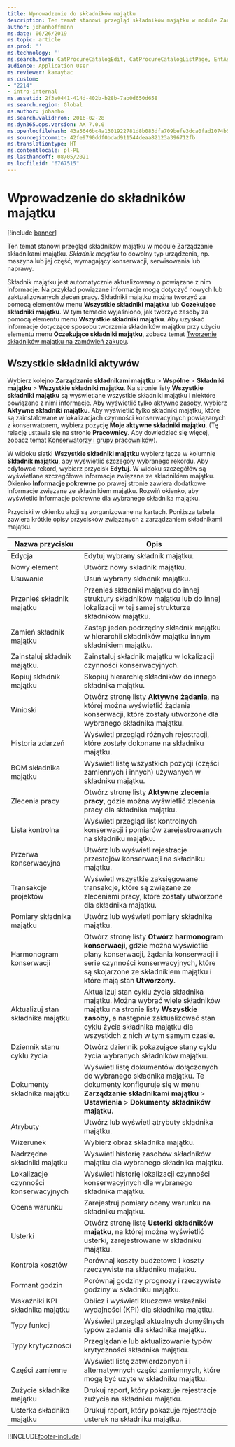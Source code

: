 ```yaml
---
title: Wprowadzenie do składników majątku
description: Ten temat stanowi przegląd składników majątku w module Zarządzanie składnikami majątku.
author: johanhoffmann
ms.date: 06/26/2019
ms.topic: article
ms.prod: ''
ms.technology: ''
ms.search.form: CatProcureCatalogEdit, CatProcureCatalogListPage, EntAssetTimeline, EntAssetObjectTableLookup, EntAssetObjectTableParent, EntAssetObjectOverview, EntAssetObjectImage, EntAssetObjectTable, EntAssetLifecycleStateLog, EntAssetObjectWorkOrderActive, EntAssetObjectAttribute
audience: Application User
ms.reviewer: kamaybac
ms.custom:
- "2214"
- intro-internal
ms.assetid: 2f3e0441-414d-402b-b28b-7ab0d650d658
ms.search.region: Global
ms.author: johanho
ms.search.validFrom: 2016-02-28
ms.dyn365.ops.version: AX 7.0.0
ms.openlocfilehash: 43a5646bc4a1301922781d8b083dfa709befe3dca0fad1074b5433c6e02f5c66
ms.sourcegitcommit: 42fe9790ddf0bdad911544deaa82123a396712fb
ms.translationtype: HT
ms.contentlocale: pl-PL
ms.lasthandoff: 08/05/2021
ms.locfileid: "6767515"
---
```

# <a name="introduction-to-assets"></a>Wprowadzenie do składników majątku

[!include [banner](../../includes/banner.md)]

 

Ten temat stanowi przegląd składników majątku w module Zarządzanie składnikami majątku. *Składnik majątku* to dowolny typ urządzenia, np. maszyna lub jej część, wymagający konserwacji, serwisowania lub naprawy.

Składnik majątku jest automatycznie aktualizowany o powiązane z nim informacje. Na przykład powiązane informacje mogą dotyczyć nowych lub zaktualizowanych zleceń pracy. Składniki majątku można tworzyć za pomocą elementów menu **Wszystkie składniki majątku** lub **Oczekujące składniki majątku**. W tym temacie wyjaśniono, jak tworzyć zasoby za pomocą elementu menu **Wszystkie składniki majątku**. Aby uzyskać informacje dotyczące sposobu tworzenia składników majątku przy użyciu elementu menu **Oczekujące składniki majątku**, zobacz temat [Tworzenie składników majątku na zamówień zakupu](../objects/create-objects-based-on-purchase-orders.md).

## <a name="all-assets"></a>Wszystkie składniki aktywów

Wybierz kolejno **Zarządzanie składnikami majątku** \> **Wspólne** \> **Składniki majątku** \> **Wszystkie składniki majątku**. Na stronie listy **Wszystkie składniki majątku** są wyświetlane wszystkie składniki majątku i niektóre powiązane z nimi informacje. Aby wyświetlić tylko aktywne zasoby, wybierz **Aktywne składniki majątku**. Aby wyświetlić tylko składniki majątku, które są zainstalowane w lokalizacjach czynności konserwacyjnych powiązanych z konserwatorem, wybierz pozycję **Moje aktywne składniki majątku**. (Tę relację ustawia się na stronie **Pracownicy**. Aby dowiedzieć się więcej, zobacz temat [Konserwatorzy i grupy pracowników](../setup-for-objects/workers-and-worker-groups.md)).

W widoku siatki **Wszystkie składniki majątku** wybierz łącze w kolumnie **Składnik majątku**, aby wyświetlić szczegóły wybranego rekordu. Aby edytować rekord, wybierz przycisk **Edytuj**. W widoku szczegółów są wyświetlane szczegółowe informacje związane ze składnikiem majątku. Okienko **Informacje pokrewne** po prawej stronie zawiera dodatkowe informacje związane ze składnikiem majątku. Rozwiń okienko, aby wyświetlić informacje pokrewne dla wybranego składnika majątku.

Przyciski w okienku akcji są zorganizowane na kartach. Poniższa tabela zawiera krótkie opisy przycisków związanych z zarządzaniem składnikami majątku.

| Nazwa przycisku          | Opis                                                                                                                                                       |
|----------------------|-------------------------------------------------------------------------------------------------------------------------------------------------------------------|
| Edycja                 | Edytuj wybrany składnik majątku.                                                                                                                                         |
| Nowy element                  | Utwórz nowy składnik majątku.                                                                                                                                                |
| Usuwanie               | Usuń wybrany składnik majątku.                                                                                                                                       |
| Przenieś składnik majątku           | Przenieś składniki majątku do innej struktury składników majątku lub do innej lokalizacji w tej samej strukturze składników majątku.                                                                                         |
| Zamień składnik majątku        | Zastąp jeden podrzędny składnik majątku w hierarchii składników majątku innym składnikiem majątku.                                                                                                  |
| Zainstaluj składnik majątku.        | Zainstaluj składnik majątku w lokalizacji czynności konserwacyjnych.                                                                                                                          |
| Kopiuj składnik majątku           | Skopiuj hierarchię składników do innego składnika majątku.                                                                                                                          |
| Wnioski             | Otwórz stronę listy **Aktywne żądania**, na której można wyświetlić żądania konserwacji, które zostały utworzone dla wybranego składnika majątku.                                                                         |
| Historia zdarzeń        | Wyświetl przegląd różnych rejestracji, które zostały dokonane na składniku majątku.                                                                                                         |
| BOM składnika majątku            | Wyświetl listę wszystkich pozycji (części zamiennych i innych) używanych w składniku majątku.                                                                                  |
| Zlecenia pracy          | Otwórz stronę listy **Aktywne zlecenia pracy**, gdzie można wyświetlić zlecenia pracy dla składnika majątku.                                                                                        |
| Lista kontrolna            | Wyświetl przegląd list kontrolnych konserwacji i pomiarów zarejestrowanych na składniku majątku.                                                                                                 |
| Przerwa konserwacyjna | Utwórz lub wyświetl rejestracje przestojów konserwacji na składniku majątku.                                                                                                       |
| Transakcje projektów | Wyświetl wszystkie zaksięgowane transakcje, które są związane ze zleceniami pracy, które zostały utworzone dla składnika majątku.                                                                                       |
| Pomiary składnika majątku       | Utwórz lub wyświetl pomiary składnika majątku.                                                                                                               |
| Harmonogram konserwacji | Otwórz stronę listy **Otwórz harmonogram konserwacji**, gdzie można wyświetlić plany konserwacji, żądania konserwacji i serie czynności konserwacyjnych, które są skojarzone ze składnikiem majątku i które mają stan **Utworzony**. |
| Aktualizuj stan składnika majątku   | Aktualizuj stan cyklu życia składnika majątku. Można wybrać wiele składników majątku na stronie listy **Wszystkie zasoby**, a następnie zaktualizować stan cyklu życia składnika majątku dla wszystkich z nich w tym samym czasie.              |
| Dziennik stanu cyklu życia  | Otwórz dziennik pokazujące stany cyklu życia wybranych składników majątku.                                                                                                                 |
| Dokumenty składnika majątku      | Wyświetl listę dokumentów dołączonych do wybranego składnika majątku. Te dokumenty konfiguruje się w menu **Zarządzanie składnikami majątku** \> **Ustawienia** \> **Dokumenty składników majątku**.                 |
| Atrybuty           | Utwórz lub wyświetl atrybuty składnika majątku.                                                                                                                             |
| Wizerunek                | Wybierz obraz składnika majątku.                                                                                                                                   |
| Nadrzędne składniki majątku        | Wyświetl historię zasobów składników majątku dla wybranego składnika majątku.                                                                                                                |
| Lokalizacje czynności konserwacyjnych | Wyświetl historię lokalizacji czynności konserwacyjnych dla wybranego składnika majątku.                                                                                                          |
| Ocena warunku | Zarejestruj pomiary oceny warunku na składniku majątku.                                                                                                         |
| Usterki               | Otwórz stronę listę **Usterki składników majątku**, na której można wyświetlić usterki, zarejestrowane w składniku majątku.                                                                                             |
| Kontrola kosztów         | Porównaj koszty budżetowe i koszty rzeczywiste na składniku majątku.                                                                                                              |
| Formant godzin         | Porównaj godziny prognozy i rzeczywiste godziny w składniku majątku.                                                                                                              |
| Wskaźniki KPI składnika majątku           | Oblicz i wyświetl kluczowe wskaźniki wydajności (KPI) dla składnika majątku.                                                                                              |
| Typy funkcji            | Wyświetl przegląd aktualnych domyślnych typów zadania dla składnika majątku.                                                                                                            |
| Typy krytyczności    | Przeglądanie lub aktualizowanie typów krytyczności składnika majątku.                                                                                                                              |
| Części zamienne          | Wyświetl listę zatwierdzonych i i alternatywnych części zamiennych, które mogą być użyte w składniku majątku.                                                                               |
| Zużycie składnika majątku    | Drukuj raport, który pokazuje rejestracje zużycia na składniku majątku.                                                                                                |
| Usterka składnika majątku          | Drukuj raport, który pokazuje rejestracje usterek na składniku majątku.                                                                                                      |


[!INCLUDE[footer-include](../../../includes/footer-banner.md)]